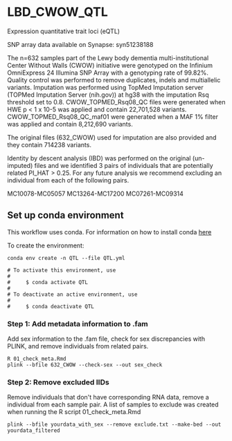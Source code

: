 # LBD_CWOW_QTL
Expression quantitative trait loci (eQTL)

SNP array data available on Synapse: syn51238188

The n=632 samples part of the Lewy body dementia multi-institutional Center Without Walls (CWOW) initiative were genotyped on the Infinium OmniExpress 24 Illumina SNP Array with a genotyping rate of 99.82%.
Quality control was performed to remove duplicates, indels and multiallelic variants. Imputation was performed using TopMed Imputation server (TOPMed Imputation Server (nih.gov)) at hg38 with the imputation Rsq threshold set to 0.8.
CWOW_TOPMED_Rsq08_QC files were generated when HWE p < 1 x 10-5 was applied and contain 22,701,528 variants.
CWOW_TOPMED_Rsq08_QC_maf01 were generated when a MAF 1% filter was applied and contain 8,212,690 variants.

The original files (632_CWOW) used for imputation are also provided and they contain 714238 variants.

Identity by descent analysis (IBD) was performed on the original (un-imputed) files and we identified 3 pairs of individuals that are potentially related PI_HAT > 0.25. For any future analysis we recommend excluding an individual from each of the following pairs.

MC10078-MC05057
MC13264-MC17200
MC07261-MC09314

## Set up conda environment
This workflow uses conda. For information on how to install conda [here](https://docs.conda.io/projects/conda/en/latest/user-guide/index.html)

To create the environment:
```
conda env create -n QTL --file QTL.yml

# To activate this environment, use
#
#     $ conda activate QTL
#
# To deactivate an active environment, use
#
#     $ conda deactivate QTL

```
### Step 1: Add metadata information to .fam
Add sex information to the .fam file, check for sex discrepancies with PLINK, and remove individuals from related pairs. 
```
R 01_check_meta.Rmd
plink --bfile 632_CWOW --check-sex --out sex_check
```

### Step 2: Remove excluded IIDs
Remove individuals that don't have corresponding RNA data, remove a individual from each sample pair. A list of samples to exclude was created when running the R script 01_check_meta.Rmd
```
plink --bfile yourdata_with_sex --remove exclude.txt --make-bed --out yourdata_filtered
```

